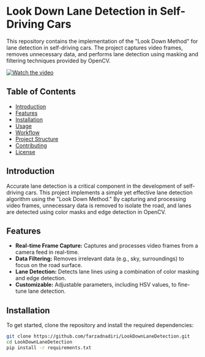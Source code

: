 # Look Down Lane Detection in Self-Driving Cars

This repository contains the implementation of the "Look Down Method" for lane detection in self-driving cars. The project captures video frames, removes unnecessary data, and performs lane detection using masking and filtering techniques provided by OpenCV.

[![Watch the video](https://img.youtube.com/vi/TuawiVMbt_c/0.jpg)](https://www.youtube.com/watch?v=TuawiVMbt_c)

## Table of Contents

- [Introduction](#introduction)
- [Features](#features)
- [Installation](#installation)
- [Usage](#usage)
- [Workflow](#workflow)
- [Project Structure](#project-structure)
- [Contributing](#contributing)
- [License](#license)

## Introduction

Accurate lane detection is a critical component in the development of self-driving cars. This project implements a simple yet effective lane detection algorithm using the "Look Down Method." By capturing and processing video frames, unnecessary data is removed to isolate the road, and lanes are detected using color masks and edge detection in OpenCV.

## Features

- **Real-time Frame Capture:** Captures and processes video frames from a camera feed in real-time.
- **Data Filtering:** Removes irrelevant data (e.g., sky, surroundings) to focus on the road surface.
- **Lane Detection:** Detects lane lines using a combination of color masking and edge detection.
- **Customizable:** Adjustable parameters, including HSV values, to fine-tune lane detection.

## Installation

To get started, clone the repository and install the required dependencies:

```bash
git clone https://github.com/farzadnadiri/LookDownLaneDetection.git
cd LookDownLaneDetection
pip install -r requirements.txt
